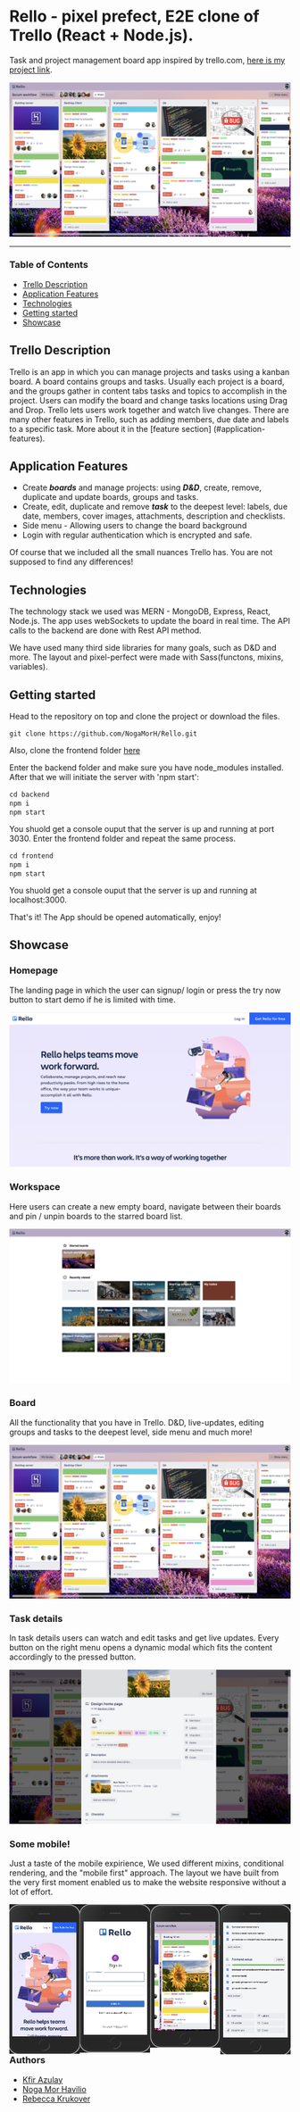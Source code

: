 # Rello - pixel prefect, E2E clone of Trello (React + Node.js).

Task and project management board app inspired by trello.com, [here is my project link](https://rello.onrender.com/ "Rello link").

![Main board image](src/assets/img/readme-imgs/Rello-board-img.png "Board main page")
___

### Table of Contents
- [Trello Description](#trello-description)
- [Application Features](#application-features)
- [Technologies](#technologies)
- [Getting started](#getting-started)
- [Showcase](#showcase)

## Trello Description

Trello is an app in which you can manage projects and tasks using a kanban board.
A board contains groups and tasks. Usually each project is a board, and the groups gather in content tabs tasks and topics to accomplish in the project.
Users can modify the board and change tasks locations using Drag and Drop.
Trello lets users work together and watch live changes. There are many other features in Trello,
such as adding members, due date and labels to a specific task. More about it in the [feature section] (#application-features).

## Application Features

- Create ***boards*** and manage projects: using ***D&D***, create, remove, duplicate and update boards, groups and tasks.
- Create, edit, duplicate and remove ***task*** to the deepest level: labels, due date, members, cover images, attachments, description and checklists.
- Side menu - Allowing users to change the board background
- Login with regular authentication which is encrypted and safe.

Of course that we included all the small nuances Trello has. You are not supposed to find any differences!

## Technologies

The technology stack we used was MERN - MongoDB, Express, React, Node.js.
The app uses webSockets to update the board in real time. The API calls to the backend are done with Rest API method.

We have used many third side libraries for many goals, such as D&D and more. The layout and pixel-perfect were made with Sass(functons, mixins, variables).

## Getting started

Head to the repository on top and clone the project or download the files.

```
git clone https://github.com/NogaMorH/Rello.git
```
Also, clone the frontend folder [here](https://github.com/NogaMorH/sprint4)

Enter the backend folder and make sure you have node_modules installed. After that we will initiate the server with 'npm start':

```
cd backend
npm i 
npm start
```

You shuold get a console ouput that the server is up and running at port 3030.
Enter the frontend folder and repeat the same process.

```
cd frontend
npm i 
npm start
```

You shuold get a console ouput that the server is up and running at localhost:3000.

That's it! The App should be opened automatically, enjoy!

## Showcase

### Homepage

The landing page in which the user can signup/ login or press the try now button to start demo if he is limited with time.

![Homepage image](src/assets/img/readme-imgs/Rello-home-img.png "Home page")

### Workspace

Here users can create a new empty board, navigate between their boards and pin / unpin boards to the starred board list.

![Template page image](src/assets/img/readme-imgs/Rello-template-page-img.png "Template page")

### Board

All the functionality that you have in Trello. D&D, live-updates, editing groups and tasks to the deepest level, side menu and much more!

![Board image](src/assets/img/readme-imgs/Rello-board-img.png "Board page")

### Task details

In task details users can watch and edit tasks and get live updates. Every button on the right menu opens a dynamic modal which fits the content accordingly to the pressed button.

![Task details](src/assets/img/readme-imgs/Task-details-img.png "Task details")

### Some mobile!

Just a taste of the mobile expirience, We used different mixins, conditional rendering, and the "mobile first" approach. 
The layout we have built from the very first moment enabled us to make the website responsive without a lot of effort.

<img src="src/assets/img/readme-imgs/mobile-home-page.png" width="25%" style="float: left"/><img src="src/assets/img/readme-imgs/mobile-signin.png" width="25%" style="float: left;"/><img src="src/assets/img/readme-imgs/mobile-board.png" width="25%" style="float: left;"/><img src="src/assets/img/readme-imgs/mobile-task-details.png" width="25%" style="float: left;"/>

### Authors
 - [Kfir Azulay](https://github.com/kfirazu)
 - [Noga Mor Havilio](https://github.com/NogaMorH)
 - [Rebecca Krukover](https://github.com/Rebecca-Kruk)






